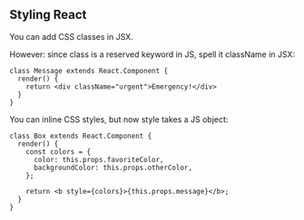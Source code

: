 ## Styling React

You can add CSS classes in JSX.

However: since class is a reserved keyword in JS, spell it className in JSX:

```react
class Message extends React.Component {
  render() {
    return <div className="urgent">Emergency!</div>
  }
}
```

You can inline CSS styles, but now style takes a JS object:

```react
class Box extends React.Component {
  render() {
    const colors = {
      color: this.props.favoriteColor,
      backgroundColor: this.props.otherColor,
    };

    return <b style={colors}>{this.props.message}</b>;
  }
}
```